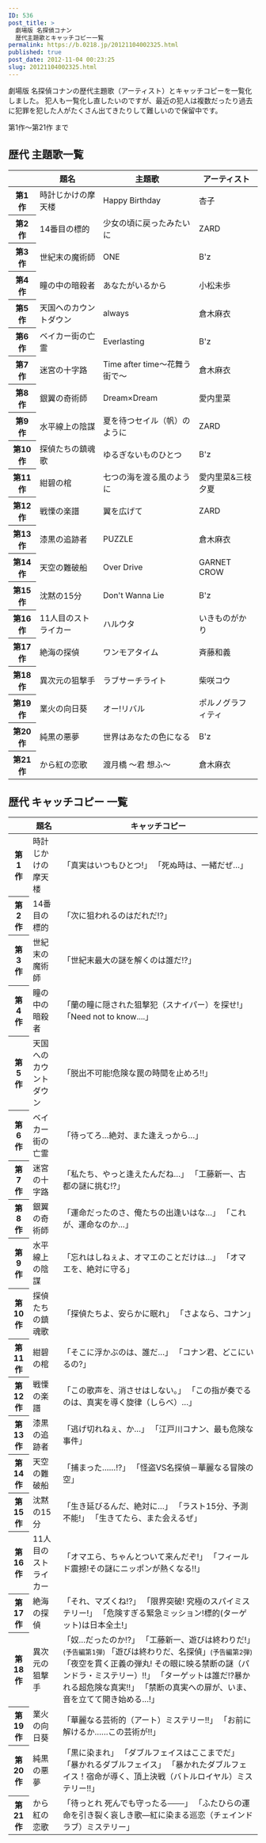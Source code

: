 ```yaml
---
ID: 536
post_title: >
  劇場版 名探偵コナン
  歴代主題歌とキャッチコピー一覧
permalink: https://b.0218.jp/20121104002325.html
published: true
post_date: 2012-11-04 00:23:25
slug: 20121104002325.html
---
```

劇場版 名探偵コナンの歴代主題歌（アーティスト）とキャッチコピーを一覧化しました。
犯人も一覧化し直したいのですが、最近の犯人は複数だったり過去に犯罪を犯した人がたくさん出てきたりして難しいので保留中です。
<!--more-->
第1作～第21作 まで

<h2>歴代 主題歌一覧</h2>

<table class="table table-hover">
<thead>
<tr>
    <th></th>
    <th>題名</th>
    <th>主題歌</th>
    <th>アーティスト</th>
</tr>
</thead>
<tbody>
<tr>
    <th>第1作</th>
    <td>時計じかけの摩天楼 </td>
    <td>Happy Birthday </td>
    <td>杏子 </td>
</tr>
<tr>
    <th>第2作</th>
    <td>14番目の標的 </td>
    <td>少女の頃に戻ったみたいに </td>
    <td>ZARD </td>
</tr>
<tr>
    <th>第3作</th>
    <td>世紀末の魔術師 </td>
    <td>ONE </td>
    <td>B'z </td>
</tr>
<tr>
    <th>第4作</th>
    <td>瞳の中の暗殺者 </td>
    <td>あなたがいるから </td>
    <td>小松未歩 </td>
</tr>
<tr>
    <th>第5作</th>
    <td>天国へのカウントダウン </td>
    <td>always </td>
    <td>倉木麻衣 </td>
</tr>
<tr>
    <th>第6作</th>
    <td>ベイカー街の亡霊 </td>
    <td>Everlasting </td>
    <td>B'z </td>
</tr>
<tr>
    <th>第7作</th>
    <td>迷宮の十字路 </td>
    <td>Time after time〜花舞う街で〜 </td>
    <td>倉木麻衣 </td>
</tr>
<tr>
    <th>第8作</th>
    <td>銀翼の奇術師 </td>
    <td>Dream×Dream </td>
    <td>愛内里菜 </td>
</tr>
<tr>
    <th>第9作</th>
    <td>水平線上の陰謀 </td>
    <td>夏を待つセイル（帆）のように </td>
    <td>ZARD </td>
</tr>
<tr>
    <th>第10作</th>
    <td>探偵たちの鎮魂歌 </td>
    <td>ゆるぎないものひとつ </td>
    <td>B'z </td>
</tr>
<tr>
    <th>第11作</th>
    <td>紺碧の棺 </td>
    <td>七つの海を渡る風のように </td>
    <td>愛内里菜&三枝夕夏 </td>
</tr>
<tr>
    <th>第12作</th>
    <td>戦慄の楽譜 </td>
    <td>翼を広げて </td>
    <td>ZARD </td>
</tr>
<tr>
    <th>第13作</th>
    <td>漆黒の追跡者 </td>
    <td>PUZZLE </td>
    <td>倉木麻衣 </td>
</tr>
<tr>
    <th>第14作</th>
    <td>天空の難破船 </td>
    <td>Over Drive </td>
    <td>GARNET CROW </td>
</tr>
<tr>
    <th>第15作</th>
    <td>沈黙の15分 </td>
    <td>Don't Wanna Lie </td>
    <td>B'z </td>
</tr>
<tr>
    <th>第16作</th>
    <td>11人目のストライカー </td>
    <td>ハルウタ </td>
    <td>いきものがかり </td>
</tr>
<tr>
    <th>第17作</th>
    <td>絶海の探偵</td>
    <td>ワンモアタイム</td>
    <td>斉藤和義</td>
</tr>
<tr>
    <th>第18作</th>
    <td>異次元の狙撃手</td>
    <td>ラブサーチライト</td>
    <td>柴咲コウ</td>
</tr>
<tr>
    <th>第19作</th>
    <td>業火の向日葵</td>
    <td>オー!リバル</td>
    <td>ポルノグラフィティ</td>
</tr>
<tr>
    <th>第20作</th>
    <td>純黒の悪夢</td>
    <td>世界はあなたの色になる</td>
    <td>B'z</td>
</tr>
<tr>
    <th>第21作</th>
    <td>から紅の恋歌</td>
    <td>渡月橋 〜君 想ふ〜</td>
    <td>倉木麻衣</td>
</tr>
</tbody>
</table>

<h2>歴代 キャッチコピー 一覧</h2>

<table class="table table-hover">
<thead>
<tr>
    <th></th>
    <th>題名</th>
    <th>キャッチコピー</th>
</tr>
</thead>
<tbody>
<tr>
    <th>第1作</th>
    <td>時計じかけの摩天楼 </td>
    <td>「真実はいつもひとつ!」
    「死ぬ時は、一緒だぜ…」 </td>
</tr>
<tr>
    <th>第2作</th>
    <td>14番目の標的 </td>
    <td>「次に狙われるのはだれだ!?」 </td>
</tr>
<tr>
    <th>第3作</th>
    <td>世紀末の魔術師 </td>
    <td>「世紀末最大の謎を解くのは誰だ!?」 </td>
</tr>
<tr>
    <th>第4作</th>
    <td>瞳の中の暗殺者 </td>
    <td>「蘭の瞳に隠された狙撃犯（スナイパー）を探せ!」
    「Need not to know....」 </td>
</tr>
<tr>
    <th>第5作</th>
    <td>天国へのカウントダウン </td>
    <td>「脱出不可能!危険な罠の時間を止めろ!!」 </td>
</tr>
<tr>
    <th>第6作</th>
    <td>ベイカー街の亡霊 </td>
    <td>「待ってろ…絶対、また逢えっから…」 </td>
</tr>
<tr>
    <th>第7作</th>
    <td>迷宮の十字路 </td>
    <td>「私たち、やっと逢えたんだね…」
    「工藤新一、古都の謎に挑む!?」 </td>
</tr>
<tr>
    <th>第8作</th>
    <td>銀翼の奇術師 </td>
    <td>「運命だったのさ、俺たちの出逢いはな…」
    「これが、運命なのか…」 </td>
</tr>
<tr>
    <th>第9作</th>
    <td>水平線上の陰謀 </td>
    <td>「忘れはしねぇよ、オマエのことだけは…」
    「オマエを、絶対に守る」 </td>
</tr>
<tr>
    <th>第10作</th>
    <td>探偵たちの鎮魂歌 </td>
    <td>「探偵たちよ、安らかに眠れ」
    「さよなら、コナン」 </td>
</tr>
<tr>
    <th>第11作</th>
    <td>紺碧の棺 </td>
    <td>「そこに浮かぶのは、誰だ…」
    「コナン君、どこにいるの?」 </td>
</tr>
<tr>
    <th>第12作</th>
    <td>戦慄の楽譜 </td>
    <td>「この歌声を、消させはしない。」
    「この指が奏でるのは、真実を導く旋律（しらべ）…」 </td>
</tr>
<tr>
    <th>第13作</th>
    <td>漆黒の追跡者 </td>
    <td>「逃げ切れねぇ、か…」
    「江戸川コナン、最も危険な事件」 </td>
</tr>
<tr>
    <th>第14作</th>
    <td>天空の難破船 </td>
    <td>「捕まった……!?」
    「怪盗VS名探偵－華麗なる冒険の空」 </td>
</tr>
<tr>
    <th>第15作</th>
    <td>沈黙の15分 </td>
    <td>「生き延びるんだ、絶対に…」
    「ラスト15分、予測不能!」
    「生きてたら、また会えるぜ」 </td>
</tr>
<tr>
    <th>第16作</th>
    <td>11人目のストライカー </td>
    <td>「オマエら、ちゃんとついて来んだぞ!」
    「フィールド震撼!その謎にニッポンが熱くなる!!」 </td>
</tr>
<tr>
    <th>第17作</th>
    <td>絶海の探偵</td>
    <td>「それ、マズくね!?」
    「限界突破! 究極のスパイミステリー!」
    「危険すぎる緊急ミッション!標的(ターゲット)は日本全土!」</td>
</tr>
<tr>
    <th>第18作</th>
    <td>異次元の狙撃手</td>
    <td>「奴…だったのか!?」
    「工藤新一、遊びは終わりだ!」<small>(予告編第1弾)</small>
    「遊びは終わりだ、名探偵」<small>(予告編第2弾)</small>
    「夜空を貫く正義の弾丸! その眼に映る禁断の謎（パンドラ・ミステリー）!!」
    「ターゲットは誰だ!?暴かれる超危険な真実!!」
    「禁断の真実への扉が、いま、音を立てて開き始める…!」</td>
</tr>
<tr>
    <th>第19作</th>
    <td>業火の向日葵</td>
    <td>「華麗なる芸術的（アート）ミステリー!!」
    「お前に解けるか……この芸術が!!」</td>
</tr>
<tr>
    <th>第20作</th>
    <td>純黒の悪夢</td>
    <td>「黒に染まれ」
    「ダブルフェイスはここまでだ」
    「暴かれるダブルフェイス」
    「暴かれたダブルフェイス！宿命が導く、頂上決戦（バトルロイヤル）ミステリー!!」</td>
</tr>
<tr>
    <th>第21作</th>
    <td>から紅の恋歌</td>
    <td>「待っとれ 死んでも守ったる───」
    「ふたひらの運命を引き裂く哀しき歌―紅に染まる巡恋（チェインドラブ）ミステリー」</td>
</tr>
</tbody>
</table>